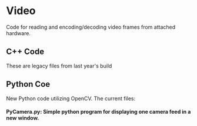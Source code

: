 # Video
Code for reading and encoding/decoding video frames from attached hardware.

## C++ Code
These are legacy files from last year's build

## Python Coe
New Python code utilizing OpenCV. The current files:

#### PyCamera.py: Simple python program for displaying one camera feed in a new window.

